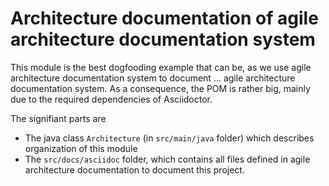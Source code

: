 # Architecture documentation of agile architecture documentation system

This module is the best dogfooding example that can be, as we use agile architecture documentation system to document ... agile architecture documentation system.
As a consequence, the POM is rather big, mainly due to the required dependencies of Asciidoctor.

The signifiant parts are

* The java class `Architecture` (in `src/main/java` folder) which describes organization of this module
* The `src/docs/asciidoc` folder, which contains all files defined in agile architecture documentation to document this project.